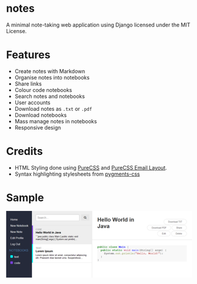 notes
========

A minimal note-taking web application using Django licensed under the MIT License.

# Features
* Create notes with Markdown
* Organise notes into notebooks
* Share links
* Colour code notebooks
* Search notes and notebooks
* User accounts
* Download notes as `.txt` or `.pdf`
* Download notebooks
* Mass manage notes in notebooks
* Responsive design

# Credits
* HTML Styling done using [PureCSS](https://purecss.io/) and [PureCSS Email Layout](https://purecss.io/layouts/email/).
* Syntax highlighting stylesheets from [pygments-css](https://github.com/richleland/pygments-css)

# Sample
![Sample](sample.png)
